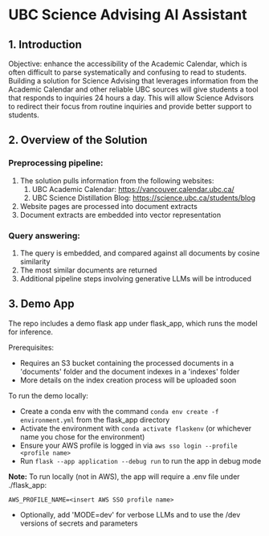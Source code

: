 # UBC Science Advising AI Assistant

## 1. Introduction
Objective: enhance the accessibility of the Academic Calendar, which is often difficult to parse systematically and confusing to read to students. Building a solution for Science Advising that leverages information from the Academic Calendar and other reliable UBC sources will give students a tool that responds to inquiries 24 hours a day. This will allow Science Advisors to redirect their focus from routine inquiries and provide better support to students. 


## 2. Overview of the Solution

### Preprocessing pipeline:
1. The solution pulls information from the following websites:
    1. UBC Academic Calendar: https://vancouver.calendar.ubc.ca/
    2. UBC Science Distillation Blog: https://science.ubc.ca/students/blog
2. Website pages are processed into document extracts
3. Document extracts are embedded into vector representation

### Query answering:
1. The query is embedded, and compared against all documents by cosine similarity
2. The most similar documents are returned
3. Additional pipeline steps involving generative LLMs will be introduced

## 3. Demo App
The repo includes a demo flask app under flask_app, which runs the model for inference.

Prerequisites:
- Requires an S3 bucket containing the processed documents in a 'documents' folder and the document indexes in a 'indexes' folder
- More details on the index creation process will be uploaded soon

To run the demo locally:
- Create a conda env with the command `conda env create -f environment.yml` from the flask_app directory
- Activate the environment with `conda activate flaskenv` (or whichever name you chose for the environment)
- Ensure your AWS profile is logged in via `aws sso login --profile <profile name>`
- Run `flask --app application --debug run` to run the app in debug mode

**Note:** To run locally (not in AWS), the app will require a .env file under ./flask_app:
```
AWS_PROFILE_NAME=<insert AWS SSO profile name>
```
- Optionally, add 'MODE=dev' for verbose LLMs and to use the /dev versions of secrets and parameters
